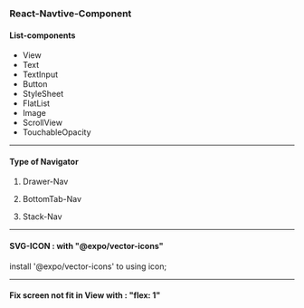 ### React-Navtive-Component

#### List-components

- View
- Text
- TextInput
- Button
- StyleSheet
- FlatList
- Image
- ScrollView
- TouchableOpacity

---

#### Type of Navigator

1. Drawer-Nav

2. BottomTab-Nav

3. Stack-Nav

---

#### SVG-ICON : with "@expo/vector-icons"

install '@expo/vector-icons' to using icon;

---

#### Fix screen not fit in View with : "flex: 1"
